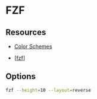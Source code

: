FZF
===

Resources
---

- [Color
    Schemes](https://github.com/junegunn/fzf/wiki/Color-schemes)

- [[fzf]]

Options
---

```bash
fzf --height=10 --layout=reverse
```

[//begin]: # "Autogenerated link references for markdown compatibility"
[fzf]: ../../vim/plugins/fzf.md "fzf.vim"
[//end]: # "Autogenerated link references"